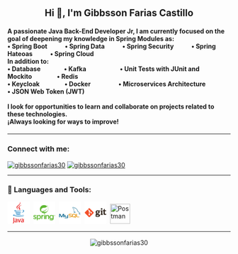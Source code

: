 <div id="header" align="center">
    <h2 align="center">Hi 👋, I'm Gibbsson Farias Castillo</h2>
    <h4 align="left">
    A passionate Java Back-End Developer Jr, I am currently focused on the goal of deepening my knowledge in Spring Modules as:<br>
     • Spring Boot&nbsp;&nbsp;&nbsp;&nbsp;&nbsp;&nbsp;&nbsp;&nbsp;&nbsp;&nbsp;&nbsp;  
     • Spring Data&nbsp;&nbsp;&nbsp;&nbsp;&nbsp;&nbsp;&nbsp;&nbsp;&nbsp;&nbsp;&nbsp;        
     • Spring Security&nbsp;&nbsp;&nbsp;&nbsp;&nbsp;&nbsp;&nbsp;&nbsp;&nbsp;&nbsp;&nbsp; 
     • Spring Hateoas&nbsp;&nbsp;&nbsp;&nbsp;&nbsp;&nbsp;&nbsp;&nbsp;&nbsp;&nbsp;&nbsp;
     • Spring Cloud<br>
    In addition to:<br>
     • Database&nbsp;&nbsp;&nbsp;&nbsp;&nbsp;&nbsp;&nbsp;&nbsp;&nbsp;&nbsp;&nbsp;&nbsp;&nbsp;&nbsp;&nbsp;
     • Kafka&nbsp;&nbsp;&nbsp;&nbsp;&nbsp;&nbsp;&nbsp;&nbsp;&nbsp;&nbsp;&nbsp;&nbsp;&nbsp;&nbsp;&nbsp;&nbsp;&nbsp;&nbsp;&nbsp;&nbsp;&nbsp;&nbsp;
     • Unit Tests with JUnit and Mockito&nbsp;&nbsp;&nbsp;&nbsp;&nbsp;&nbsp;&nbsp;&nbsp;&nbsp;&nbsp;&nbsp;&nbsp;&nbsp;&nbsp;&nbsp;&nbsp;
     • Redis<br>
     • Keycloak&nbsp;&nbsp;&nbsp;&nbsp;&nbsp;&nbsp;&nbsp;&nbsp;&nbsp;&nbsp;&nbsp;&nbsp;&nbsp;&nbsp;&nbsp;&nbsp;
     • Docker &nbsp;&nbsp;&nbsp;&nbsp;&nbsp;&nbsp;&nbsp;&nbsp;&nbsp;&nbsp;&nbsp;&nbsp;&nbsp;&nbsp;&nbsp;&nbsp;&nbsp;
     • Microservices Architecture&nbsp;&nbsp;&nbsp;&nbsp;&nbsp;&nbsp;&nbsp;&nbsp;&nbsp;&nbsp;&nbsp;&nbsp;&nbsp;&nbsp;&nbsp;
     • JSON Web Token (JWT)<br><br>
    I look for opportunities to learn and collaborate on projects related to these technologies.<br>
    ¡Always looking for ways to improve! 
    </h4>
</div>

---
<h3 align="left">Connect with me:</h3>
<p align="left">
<a href="https://www.linkedin.com/in/gibbsson-jahncloy-augusto-farias-castillo/" target="blank"><img align="center" src="https://raw.githubusercontent.com/rahuldkjain/github-profile-readme-generator/master/src/images/icons/Social/linked-in-alt.svg" alt="gibbssonfarias30" height="30" width="40" /></a>
<a href="https://www.instagram.com/gibbssonfarias30/" target="blank"><img align="center" src="https://raw.githubusercontent.com/rahuldkjain/github-profile-readme-generator/master/src/images/icons/Social/instagram.svg" alt="gibbssonfarias30" height="30" width="40" /></a>
</p>

---
<div align="left">
    <h3>🔨 Languages and Tools:</h3>
    <div>
        <img src="https://github.com/devicons/devicon/blob/master/icons/java/java-original-wordmark.svg" title="Java" **alt="Java" width="50" height="50"/>&nbsp;
        <img src="https://github.com/devicons/devicon/blob/master/icons/spring/spring-original-wordmark.svg" title="Spring" **alt="Spring" width="50" height="50"/>&nbsp;
        <img src="https://github.com/devicons/devicon/blob/master/icons/mysql/mysql-original-wordmark.svg" title="MySQL"  alt="MySQL" width="50" height="50"/>&nbsp;
        <img src="https://github.com/devicons/devicon/blob/master/icons/git/git-original-wordmark.svg" title="Git" **alt="Git" width="50" height="50"/>&nbsp;
        <img src="https://www.vectorlogo.zone/logos/getpostman/getpostman-icon.svg" title="Postman" **alt="Postman" width="45" height="45"/>&nbsp;
      </div>
</div>

---
<center><p><img align="center" src="https://github-readme-stats.vercel.app/api/top-langs?username=gibbssonfarias30&show_icons=true&locale=en&layout=compact" alt="gibbssonfarias30" /></p></center>


